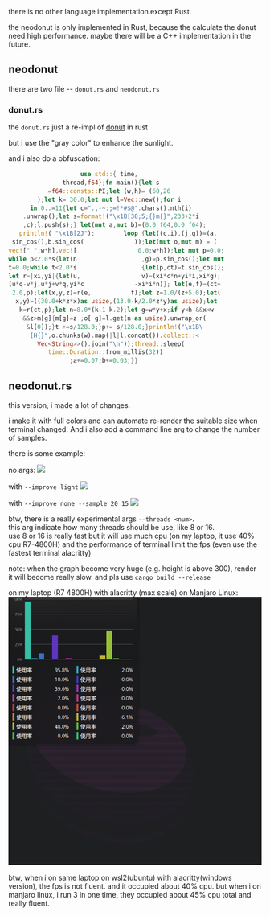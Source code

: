 there is no other language implementation except Rust.

the neodonut is only implemented in Rust, because the calculate the donut need high performance.
maybe there will be a C++ implementation in the future.

## neodonut

there are two file -- `donut.rs` and `neodonut.rs`

### donut.rs

the `donut.rs` just a re-impl of [donut](https://www.a1k0n.net/2011/07/20/donut-math.html) in rust

but i use the "gray color" to enhance the sunlight.

and i also do a obfuscation:
```rust
                    use std::{ time,
               thread,f64};fn main(){let s
           =f64::consts::PI;let (w,h)= (60,26
        );let k= 30.0;let mut l=Vec::new();for i
      in 0..=11{let c=".,-~:;=!*#$@".chars().nth(i)
    .unwrap();let s=format!("\x1B[38;5;{}m{}",233+2*i
    ,c);l.push(s);} let(mut a,mut b)=(0.0_f64,0.0_f64);
   println!( "\x1B[2J");        loop {let((c,i),(j,q))=(a.
 sin_cos(),b.sin_cos(              ));let(mut o,mut m) = (
vec![" ";w*h],vec![                 0.0;w*h]);let mut p=0.0;
while p<2.0*s{let(n                  ,g)=p.sin_cos();let mut
t=0.0;while t<2.0*s                  {let(p,ct)=t.sin_cos();
let r=|xi,yi|{let(u,                 v)=(xi*c*n+yi*i,xi*g);
(u*q-v*j,u*j+v*q,yi*c              -xi*i*n)}; let(e,f)=(ct+
 2.0,p);let(x,y,z)=r(e,           f);let z=1.0/(z+5.0);let(
  x,y)=((30.0+k*z*x)as usize,(13.0-k/2.0*z*y)as usize);let
   k=r(ct,p);let n=8.0*(k.1-k.2);let g=w*y+x;if y<h &&x<w
    &&z>m[g]{m[g]=z ;o[ g]=l.get(n as usize).unwrap_or(
     &l[0]);}t +=s/128.0;}p+= s/128.0;}println!("\x1B\
      [H{}",o.chunks(w).map(|l|l.concat()).collect::<
        Vec<String>>().join("\n"));thread::sleep(
           time::Duration::from_millis(32))
                 ;a+=0.07;b+=0.03;}}
```

## neodonut.rs

this version, i made a lot of changes.

i make it with full colors and can automate re-render the suitable size when terminal changed.
And i also add a command line arg to change the number of samples.

there is some example:

no args:
![](./imgs/default.gif)

with `--improve light`
![](./imgs/light.gif)

with `--improve none --sample 20 15`
![](./imgs/sample.gif)

btw, there is a really experimental args `--threads <num>`.  
this arg indicate how many threads should be use, like 8 or 16.  
use 8 or 16 is really fast but it will use much cpu (on my laptop, it use 40% cpu R7-4800H) and the performance of terminal limit the fps
(even use the fastest terminal alacritty)

note: when the graph become very huge (e.g. height is above 300), render it will become really slow.
and pls use `cargo build --release`

on my laptop (R7 4800H) with alacritty (max scale) on Manjaro Linux:
![neodonut_thread.gif](../images/donut/neodonut_threads.gif)

btw, when i on same laptop on wsl2(ubuntu) with alacritty(windows version),
the fps is not fluent. and it occupied about 40% cpu.
but when i on manjaro linux, i run 3 in one time, they occupied about 45% cpu total and really fluent.
